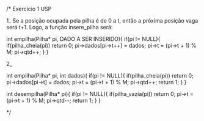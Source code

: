/* Exercício 1 USP

1_ Se a posição ocupada pela pilha é de 0 a t, então a próxima posição vaga será t+1. Logo, a função insere_pilha será:

int empilha(Pilha* pi, DADO A SER INSERIDO){
	if(pi != NULL){
		if(pilha_cheia(pi)) return 0;
		pi->dados[pi->t++] = dados;
		pi->t = (pi->t  + 1) % M;
		pi->qtd++;
	}
}

2_

int empilha(Pilha* pi, int dados){
	if(pi != NULL){
		if(pilha_cheia(pi)) return 0;
		pi->dados[pi->t] = dados;
		pi->t = (pi->t  + 1) % M;
		pi->qtd++;
		return 1;
	}
}

int desempilha(Pilha* pi){
	if(pi != NULL){
		if(pilha_vazia(pi)) return 0;
		pi->t = (pi->t  + 1) % M;
		pi->qtd--;
		return 1;
	}
}

*/
